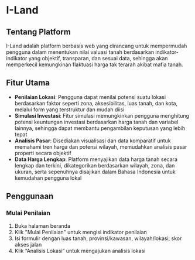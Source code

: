 # I-Land

## Tentang Platform
I-Land adalah platform berbasis web yang dirancang untuk mempermudah pengguna dalam menentukan nilai valuasi tanah berdasarkan indikator-indikator yang objektif, transparan, dan sesuai data, sehingga akan memperkecil kemungkinan flaktuasi harga tak terarah akibat mafia tanah.

## Fitur Utama

- **Penilaian Lokasi**: Pengguna dapat menilai potensi suatu lokasi berdasarkan faktor seperti zona, aksesibilitas, luas tanah, dan kota, melalui form yang terstruktur dan mudah diisi
- **Simulasi Investasi**: Fitur simulasi memungkinkan pengguna menghitung potensi keuntungan investasi berdasarkan harga tanah dan variabel lainnya, sehingga dapat membantu pengambilan keputusan yang lebih tepat
- **Analisis Pasar**: Disediakan visualisasi dan data komparatif untuk memahami tren harga dan potensi wilayah, memudahkan analisis pasar properti secara objektif
- **Data Harga Lengkap**: Platform menyajikan data harga tanah secara lengkap dan terkini, dikategorikan berdasarkan wilayah, zona, dan ukuran, serta sepenuhnya disajikan dalam Bahasa Indonesia untuk kemudahan pengguna lokal

## Penggunaan

### Mulai Penilaian
1. Buka halaman beranda
2. Klik "Mulai Penilaian" untuk mengisi indikator penilaian
3. Isi formulir dengan luas tanah, provinsi/kawasan, wilayah/lokasi, skor akses jalan
4. Klik “Analisis Lokasi” untuk mengajukan analisis lokasi 

